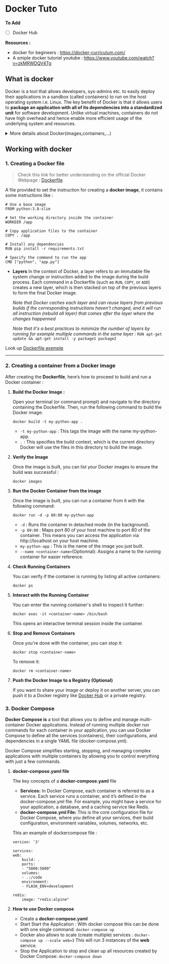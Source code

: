 # Docker Tuto

**To Add**
- [ ] Docker Hub

**Resources :**
* docker for begineers : https://docker-curriculum.com/
* A smiple docker tutoriel youtube : https://www.youtube.com/watch?v=zkMRWDQV4Tg

## What is docker
Docker is a tool that allows developers, sys-admins etc. to easily deploy their applications in a sandbox (called containers) to run on the host operating system i.e. Linux. The key benefit of Docker is that it allows users to **package an application with all of its dependencies into a standardized unit** for software development. Unlike virtual machines, containers do not have high overhead and hence enable more efficient usage of the underlying system and resources.

<details>
  <summary>More details about Docker(images,containers,...)</summary>

  <details>
    <summary>Docker Image</summary>
    <p>An image is a read-only template that contains the application code, the required system libraries, tools, dependencies, and other configuration settings needed to run the app. It's like a blueprint for building a house: it defines all the materials, design, and components needed but isn’t the actual house.</p>
    <p><strong>Key characteristics of Docker images:</strong></p>
    <ul>
      <li><strong>Static:</strong> Once created, an image doesn't change.</li>
      <li><strong>Portable:</strong> You can share it with others, move it across machines, or deploy it in different environments, and it will behave the same way everywhere.</li>
      <li><strong>Layered:</strong> Images are made up of multiple layers, where each layer represents an instruction in the Dockerfile (e.g., installing dependencies, copying files, etc.). Each time you modify the image, a new layer is added.</li>
    </ul>
    <p><strong>Example of what's inside a Docker image:</strong></p>
    <ul>
      <li>A base operating system (e.g., Linux).</li>
      <li>Installed software or libraries (e.g., Python, Node.js).</li>
      <li>Your application code.</li>
    </ul>
  </details>

  <details>
    <summary>Docker Container</summary>
    <p>A container is a running instance of a Docker image. While the image is just a set of files and configurations, the container is where the actual work happens. When you start a container, Docker takes the image and creates a runnable, isolated environment for your app to execute.</p>
    <p><strong>Key characteristics of Docker containers:</strong></p>
    <ul>
      <li><strong>Isolated:</strong> Containers run in their own environments, separated from other containers and the host machine. This ensures that your app runs without conflicts, even if other apps need different versions of software.</li>
      <li><strong>Ephemeral:</strong> Containers are meant to be lightweight and temporary. You can start, stop, and remove them without affecting the underlying image or other containers.</li>
      <li><strong>Running Process:</strong> Each container has its own process running inside it. When you stop a container, that process is also stopped.</li>
    </ul>
    <p><strong>Example Comparison:</strong></p>
    <p>Think of an image like a recipe for baking a cake, and the container as the baked cake itself:</p>
    <ul>
      <li><strong>Image:</strong> This is the recipe with all the details about ingredients, measurements, and steps (the code, libraries, etc.).</li>
      <li><strong>Container:</strong> This is the actual cake, baked according to the recipe. You can eat the cake (run the container), slice it (stop or restart it), or throw it away (remove the container). But the recipe (the image) stays unchanged, and you can use it to make more cakes (run more containers).</li>
    </ul>
  </details>

  <p><strong>In summary:</strong></p>
  <ul>
    <li><strong>Image:</strong> A static blueprint that defines how to build and configure your app’s environment.</li>
    <li><strong>Container:</strong> A live, isolated instance where your app actually runs, based on the image.</li>
  </ul>
</details>

## Working with docker
### 1. Creating a Docker file

> Check this link for better understanding on the official Docker Webpage : [Dockerfile](https://docs.docker.com/build/concepts/dockerfile/)

A file provided to set the instruction for creating a **docker image**, it contains some instructions like : 

```
# Use a base image
FROM python:3.8-slim

# Set the working directory inside the container
WORKDIR /app

# Copy application files to the container
COPY . /app

# Install any dependencies
RUN pip install -r requirements.txt

# Specify the command to run the app
CMD ["python", "app.py"]

```

* **Layers**
    In the context of Docker, a layer refers to an immutable file system change or instruction added to the image during the build process. Each command in a Dockerfile (such as `RUN`, `COPY`, or `ADD`) creates a new layer, which is then stacked on top of the previous layers to form the final Docker image.

    *Note that Docker caches each layer and can reuse layers from previous builds if the corresponding instructions haven't changed, and it will run all instruction (rebuild all layer) that comes after the layer where the changes happenned*

    *Note that it's a best practices to minimize the number of layers by running for example multiple commands in the same layer :* `RUN apt-get update && apt-get install -y package1 package2`

Look up [Dockerfile exemple](Dockerfile)

---

### 2. Creating a container from a Docker image
After creating the **Dockerfile**, here’s how to proceed to build and run a Docker container :
1. **Build the Docker Image :**

    Open your terminal (or command prompt) and navigate to the directory containing the Dockerfile. Then, run the following command to build the Docker image:
   ```
   docker build -t my-python-app .
   ```
    
    * `-t my-python-app` : This tags the image with the name my-python-app.
    * `.` : This specifies the build context, which is the current directory Docker will use the files in this directory to build the image.

3. **Verify the Image**
   
    Once the image is built, you can list your Docker images to ensure the build was successful :

    ```
    docker images
    ```

5. **Run the Docker Container from the image**
   
    Once the image is built, you can run a container from it with the following command:

   ```
   docker run -d -p 80:80 my-python-app
   ```

    * `-d` : Runs the container in detached mode (in the background).
    * `-p 80:80` : Maps port 80 of your host machine to port 80 of the container. This means you can access the application via http://localhost on your host machine.
    * `my-python-app` : This is the name of the image you just built.
    * `--name <container-name>`(Optionnal): Assigns a name to the running container for easier reference.

7. **Check Running Containers**
   
    You can verify if the container is running by listing all active containers:
    ```
    docker ps
    ```
    
9. **Interact with the Running Container**
    
    You can enter the running container's shell to inspect it further:
    ```
   docker exec -it <container-name> /bin/bash
    ```
    
    This opens an interactive terminal session inside the container.

11. **Stop and Remove Containers**
    
    Once you're done with the container, you can stop it:

    ```
    docker stop <container-name>
    ```

    To remove it:

    ```
    docker rm <container-name>
    ```


13. **Push the Docker Image to a Registry (Optional)**
    
    If you want to share your image or deploy it on another server, you can push it to a Docker registry like [Docker Hub](https://hub.docker.com/)  or a private registry.



### 3. Docker Compose

**Docker Compose is** a tool that allows you to define and manage multi-container Docker applications. Instead of running multiple docker run commands for each container in your application, you can use Docker Compose to define all the services (containers), their configurations, and dependencies in a single YAML file (docker-compose.yml).

Docker Compose simplifies starting, stopping, and managing complex applications with multiple containers by allowing you to control everything with just a few commands.

1. **docker-compose.yaml file**

    The key concepts of a **docker-compose.yaml** file
    * **Services:** In Docker Compose, each container is referred to as a service. Each service runs a container, and it’s defined in the docker-compose.yml file. For example, you might have a service for your application, a database, and a caching service like Redis.
    * **docker-compose.yml File:** This is the core configuration file for Docker Compose, where you define all your services, their build configuration, environment variables, volumes, networks, etc.

    This an example of dockercompose file :

    ```
    version: '3'

    services:
    web:
        build: .
        ports:
        - "5000:5000"
        volumes:
        - .:/code
        environment:
        - FLASK_ENV=development

    redis:
        image: "redis:alpine"
    ```

2. **How to use Docker compose**

    * Create a **docker-compose.yaml**
    * Start Start the Application : With docker compose this can be done with one single command: `docker-compose up`
    * Docker also allows to scale (create multiple) services : `docker-compose up --scale web=3` This will run 3 instances of the **web** service.
    * Stop the Application to stop and clean up all resources created by Docker Compose: `docker-compose down`
